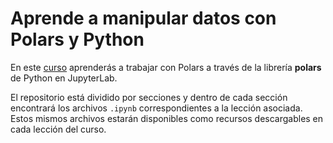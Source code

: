 # Aprende a manipular datos con Polars y Python

En este [curso](https://www.udemy.com/course/draft/5847554/?referralCode=CC83B445E40FD2FF1B60) aprenderás a trabajar con Polars a través de la librería **polars** de Python en JupyterLab.

El repositorio está dividido por secciones y dentro de cada sección encontrará los archivos `.ipynb` correspondientes a la lección asociada. Estos mismos archivos estarán disponibles como recursos descargables en cada lección del curso.